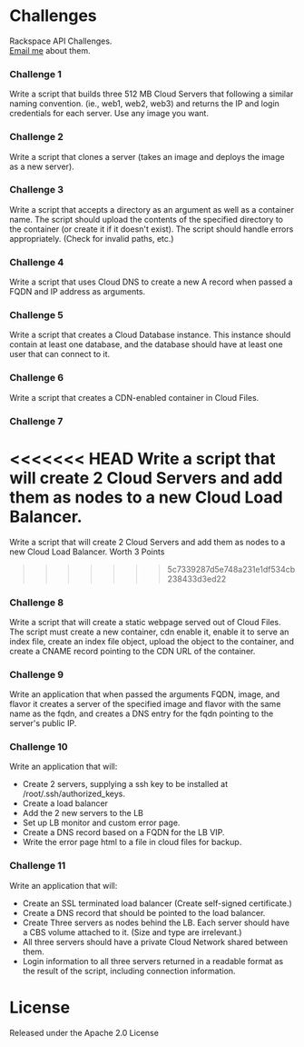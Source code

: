 # Challenges


Rackspace API Challenges.    
[Email me](mailto:pauldurivage@gmail.com "email") about them.

### Challenge 1
Write a script that builds three 512 MB Cloud Servers that following a similar naming convention. (ie., web1, web2, web3) and returns the IP and login credentials for each server. Use any image you want. 

### Challenge 2
Write a script that clones a server (takes an image and deploys the image as a new server). 


### Challenge 3
Write a script that accepts a directory as an argument as well as a container name. The script should upload the contents of the specified directory to the container (or create it if it doesn't exist). The script should handle errors appropriately. (Check for invalid paths, etc.) 

### Challenge 4
Write a script that uses Cloud DNS to create a new A record when passed a FQDN and IP address as arguments. 

### Challenge 5
Write a script that creates a Cloud Database instance. This instance should contain at least one database, and the database should have at least one user that can connect to it. 

### Challenge 6
Write a script that creates a CDN-enabled container in Cloud Files. 

### Challenge 7
<<<<<<< HEAD
Write a script that will create 2 Cloud Servers and add them as nodes to a new Cloud Load Balancer.
=======
Write a script that will create 2 Cloud Servers and add them as nodes to a new Cloud Load Balancer. Worth 3 Points
>>>>>>> 5c7339287d5e748a231e1df534cb238433d3ed22

### Challenge 8
Write a script that will create a static webpage served out of Cloud Files. The script must create a new container, cdn enable it, enable it to serve an index file, create an index file object, upload the object to the container, and create a CNAME record pointing to the CDN URL of the container. 

### Challenge 9
Write an application that when passed the arguments FQDN, image, and flavor it creates a server of the specified image and flavor with the same name as the fqdn, and creates a DNS entry for the fqdn pointing to the server's public IP. 

### Challenge 10
Write an application that will:

* Create 2 servers, supplying a ssh key to be installed at /root/.ssh/authorized_keys. 
* Create a load balancer
* Add the 2 new servers to the LB 
* Set up LB monitor and custom error page.
* Create a DNS record based on a FQDN for the LB VIP.
* Write the error page html to a file in cloud files for backup. 

### Challenge 11
Write an application that will: 

* Create an SSL terminated load balancer (Create self-signed certificate.) 
* Create a DNS record that should be pointed to the load balancer. 
* Create Three servers as nodes behind the LB. Each server should have a CBS volume attached to it. (Size and type are irrelevant.) 
* All three servers should have a private Cloud Network shared between them.
* Login information to all three servers returned in a readable format as the result of the script, including connection information.


# License

Released under the Apache 2.0 License
